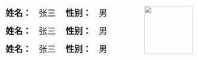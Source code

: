 <html>
  <!--在这里插入内容-->
  <div style="float:left;font-size:23px">
    <div style="margin-bottom:15px">
      <span style="padding-right:20px;font-weight:bold;">姓名：</span><span style="padding-right:20px;">张三</span>
      <span style="padding-right:20px;font-weight:bold;">性别：</span><span>男</span>
    </div>
    <div style="margin-bottom:15px">
      <span style="padding-right:20px;font-weight:bold;">姓名：</span><span style="padding-right:20px;">张三</span>
      <span style="padding-right:20px;font-weight:bold;">性别：</span><span>男</span>
    </div>
    <div>
      <span style="padding-right:20px;font-weight:bold;">姓名：</span><span style="padding-right:20px;">张三</span>
      <span style="padding-right:20px;font-weight:bold;">性别：</span><span>男</span>
    </div>
  </div>
  <div style="float:right;">
    <img width="130px" src="https://note.youdao.com/yws/public/resource/7a575d389eb7aa27bec9b386994115a7/xmlnote/D7A62BF0A96F4C15B5ADCA5DA409EFA3/31221" />
  </div>
  <div style="clear:both;"></div>
</html>



